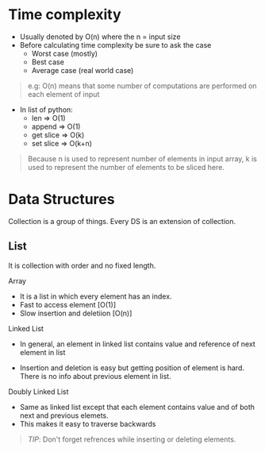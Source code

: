 # Time complexity

- Usually denoted by O(n) where the n = input size
- Before calculating time complexity be sure to ask the case
  - Worst case (mostly)
  - Best case
  - Average case (real world case)

> e.g: O(n) means that some number of computations are performed on each element of input

- In list of python:
  - len => O(1)
  - append => O(1)
  - get slice => O(k)
  - set slice => O(k+n)

> Because n is used to represent number of elements in input array, k is used to represent the
> number of elements to be sliced here.

# Data Structures

Collection is a group of things. Every DS is an extension of collection.

## List

It is collection with order and no fixed length.

Array

- It is a list in which every element has an index.
- Fast to access element [O(1)]
- Slow insertion and deletiion [O(n)]

Linked List

- In general, an element in linked list contains value and reference of next element in list

- Insertion and deletion is easy but getting position of element is hard. There is no info
  about previous element in list.

Doubly Linked List

- Same as linked list except that each element contains value and of both next and previous elemets.
- This makes it easy to traverse backwards

> _TIP_: Don't forget refrences while inserting or deleting elements.
